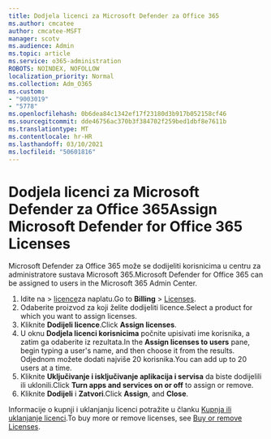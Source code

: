 ```yaml
---
title: Dodjela licenci za Microsoft Defender za Office 365
ms.author: cmcatee
author: cmcatee-MSFT
manager: scotv
ms.audience: Admin
ms.topic: article
ms.service: o365-administration
ROBOTS: NOINDEX, NOFOLLOW
localization_priority: Normal
ms.collection: Adm_O365
ms.custom:
- "9003019"
- "5778"
ms.openlocfilehash: 0b6dea84c1342ef17f23180d3b917b052158cf46
ms.sourcegitcommit: dde46756ac370b3f384702f259bed1dbf8e7611b
ms.translationtype: MT
ms.contentlocale: hr-HR
ms.lasthandoff: 03/10/2021
ms.locfileid: "50601816"
---
```

# <a name="assign-microsoft-defender-for-office-365-licenses"></a><span data-ttu-id="0a0f8-102">Dodjela licenci za Microsoft Defender za Office 365</span><span class="sxs-lookup"><span data-stu-id="0a0f8-102">Assign Microsoft Defender for Office 365 Licenses</span></span>

<span data-ttu-id="0a0f8-103">Microsoft Defender za Office 365 može se dodijeliti korisnicima u centru za administratore sustava Microsoft 365.</span><span class="sxs-lookup"><span data-stu-id="0a0f8-103">Microsoft Defender for Office 365 can be assigned to users in the Microsoft 365 Admin Center.</span></span>

1. <span data-ttu-id="0a0f8-104">Idite na   >  [licence](https://go.microsoft.com/fwlink/p/?linkid=842264)za naplatu.</span><span class="sxs-lookup"><span data-stu-id="0a0f8-104">Go to **Billing** > [Licenses](https://go.microsoft.com/fwlink/p/?linkid=842264).</span></span>
2. <span data-ttu-id="0a0f8-105">Odaberite proizvod za koji želite dodijeliti licence.</span><span class="sxs-lookup"><span data-stu-id="0a0f8-105">Select a product for which you want to assign licenses.</span></span>
3. <span data-ttu-id="0a0f8-106">Kliknite **Dodijeli licence**.</span><span class="sxs-lookup"><span data-stu-id="0a0f8-106">Click **Assign licenses**.</span></span>
4. <span data-ttu-id="0a0f8-107">U oknu **Dodjela licenci korisnicima**  počnite upisivati ime korisnika, a zatim ga odaberite iz rezultata.</span><span class="sxs-lookup"><span data-stu-id="0a0f8-107">In the **Assign licenses to users**  pane, begin typing a user's name, and then choose it from the results.</span></span> <span data-ttu-id="0a0f8-108">Odjednom možete dodati najviše 20 korisnika.</span><span class="sxs-lookup"><span data-stu-id="0a0f8-108">You can add up to 20 users at a time.</span></span>
5. <span data-ttu-id="0a0f8-109">Kliknite **Uključivanje i isključivanje aplikacija i servisa**  da biste dodijelili ili uklonili.</span><span class="sxs-lookup"><span data-stu-id="0a0f8-109">Click **Turn apps and services on or off**  to assign or remove.</span></span>
6. <span data-ttu-id="0a0f8-110">Kliknite **Dodijeli** i  **Zatvori**.</span><span class="sxs-lookup"><span data-stu-id="0a0f8-110">Click **Assign**, and  **Close**.</span></span>

<span data-ttu-id="0a0f8-111">Informacije o kupnji i uklanjanju licenci potražite u članku [Kupnja ili uklanjanje licenci](https://docs.microsoft.com/microsoft-365/commerce/licenses/buy-licenses#buy-or-remove-licenses-for-your-business-subscription).</span><span class="sxs-lookup"><span data-stu-id="0a0f8-111">To buy more or remove licenses, see [Buy or remove Licenses](https://docs.microsoft.com/microsoft-365/commerce/licenses/buy-licenses#buy-or-remove-licenses-for-your-business-subscription).</span></span>
